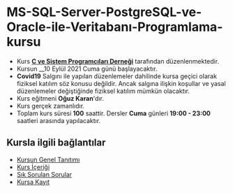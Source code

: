 # MS-SQL-Server-PostgreSQL-ve-Oracle-ile-Veritabanı-Programlama-kursu

+ Kurs [__C ve Sistem Programcıları Derneği__](http://www.csystem.org/) tarafından düzenlenmektedir.
+ Kursun __10 Eylül 2021 Cuma günü başlayacaktır.
+ __Covid19__ Salgını ile yapılan düzenlemeler dahilinde kursa geçici olarak fiziksel katılım söz konusu değildir. Ancak salgına ilişkin koşullar ve yasal düzenlemeler değiştiğinde fiziksel katılım mümkün olacaktır.
+ Kurs eğitmeni __Oğuz Karan__'dır.
+ Kurs gerçek zamanlıdır.
+ Toplam kurs süresi __100__ saattir. Dersler __Cuma__ günleri __19:00 - 23:00__ saatleri arasında yapılacaktır.

## Kursla ilgili bağlantılar
+ [Kursun Genel Tanıtımı](https://github.com/CSD-1993/MS-SQL-Server-PostgreSQL-ve-Oracle-ile-Veritaban-Programlama-kursu/blob/main/kurs_tanitimi.md)
+ [Kurs İçeriği](https://github.com/CSD-1993/MS-SQL-Server-PostgreSQL-ve-Oracle-ile-Veritaban-Programlama-kursu/blob/main/kurs_icerigi.md)
+ [Sık Sorulan Sorular](https://github.com/CSD-1993/MS-SQL-Server-PostgreSQL-ve-Oracle-ile-Veritaban-Programlama-kursu/blob/main/sss.md)
+ [Kursa Kayıt]( https://us02web.zoom.us/meeting/register/tZcudOGqrTkqH9G2kaLjfJGZwiuVw7cJYs7W)

